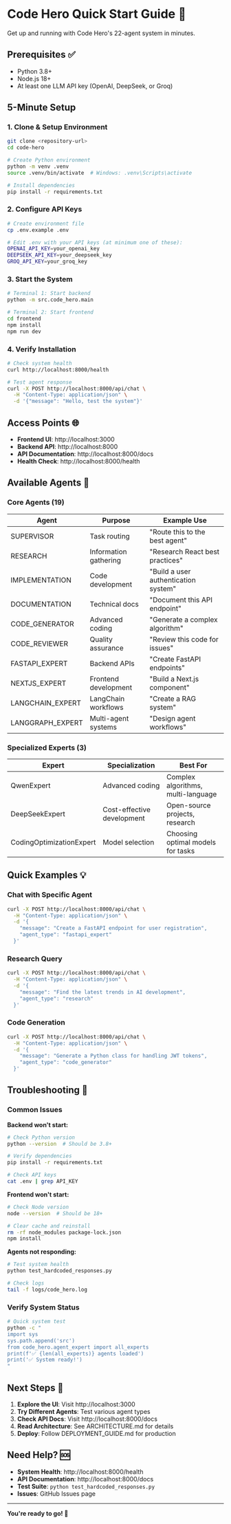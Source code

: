 # Code Hero Quick Start Guide 🚀

Get up and running with Code Hero's 22-agent system in minutes.

## Prerequisites ✅

- Python 3.8+
- Node.js 18+
- At least one LLM API key (OpenAI, DeepSeek, or Groq)

## 5-Minute Setup

### 1. Clone & Setup Environment
```bash
git clone <repository-url>
cd code-hero

# Create Python environment
python -m venv .venv
source .venv/bin/activate  # Windows: .venv\Scripts\activate

# Install dependencies
pip install -r requirements.txt
```

### 2. Configure API Keys
```bash
# Create environment file
cp .env.example .env

# Edit .env with your API keys (at minimum one of these):
OPENAI_API_KEY=your_openai_key
DEEPSEEK_API_KEY=your_deepseek_key  
GROQ_API_KEY=your_groq_key
```

### 3. Start the System
```bash
# Terminal 1: Start backend
python -m src.code_hero.main

# Terminal 2: Start frontend
cd frontend
npm install
npm run dev
```

### 4. Verify Installation
```bash
# Check system health
curl http://localhost:8000/health

# Test agent response
curl -X POST http://localhost:8000/api/chat \
  -H "Content-Type: application/json" \
  -d '{"message": "Hello, test the system"}'
```

## Access Points 🌐

- **Frontend UI**: http://localhost:3000
- **Backend API**: http://localhost:8000
- **API Documentation**: http://localhost:8000/docs
- **Health Check**: http://localhost:8000/health

## Available Agents 🤖

### Core Agents (19)
| Agent | Purpose | Example Use |
|-------|---------|-------------|
| SUPERVISOR | Task routing | "Route this to the best agent" |
| RESEARCH | Information gathering | "Research React best practices" |
| IMPLEMENTATION | Code development | "Build a user authentication system" |
| DOCUMENTATION | Technical docs | "Document this API endpoint" |
| CODE_GENERATOR | Advanced coding | "Generate a complex algorithm" |
| CODE_REVIEWER | Quality assurance | "Review this code for issues" |
| FASTAPI_EXPERT | Backend APIs | "Create FastAPI endpoints" |
| NEXTJS_EXPERT | Frontend development | "Build a Next.js component" |
| LANGCHAIN_EXPERT | LangChain workflows | "Create a RAG system" |
| LANGGRAPH_EXPERT | Multi-agent systems | "Design agent workflows" |

### Specialized Experts (3)
| Expert | Specialization | Best For |
|--------|----------------|----------|
| QwenExpert | Advanced coding | Complex algorithms, multi-language |
| DeepSeekExpert | Cost-effective development | Open-source projects, research |
| CodingOptimizationExpert | Model selection | Choosing optimal models for tasks |

## Quick Examples 💡

### Chat with Specific Agent
```bash
curl -X POST http://localhost:8000/api/chat \
  -H "Content-Type: application/json" \
  -d '{
    "message": "Create a FastAPI endpoint for user registration",
    "agent_type": "fastapi_expert"
  }'
```

### Research Query
```bash
curl -X POST http://localhost:8000/api/chat \
  -H "Content-Type: application/json" \
  -d '{
    "message": "Find the latest trends in AI development",
    "agent_type": "research"
  }'
```

### Code Generation
```bash
curl -X POST http://localhost:8000/api/chat \
  -H "Content-Type: application/json" \
  -d '{
    "message": "Generate a Python class for handling JWT tokens",
    "agent_type": "code_generator"
  }'
```

## Troubleshooting 🔧

### Common Issues

**Backend won't start:**
```bash
# Check Python version
python --version  # Should be 3.8+

# Verify dependencies
pip install -r requirements.txt

# Check API keys
cat .env | grep API_KEY
```

**Frontend won't start:**
```bash
# Check Node version
node --version  # Should be 18+

# Clear cache and reinstall
rm -rf node_modules package-lock.json
npm install
```

**Agents not responding:**
```bash
# Test system health
python test_hardcoded_responses.py

# Check logs
tail -f logs/code_hero.log
```

### Verify System Status
```bash
# Quick system test
python -c "
import sys
sys.path.append('src')
from code_hero.agent_expert import all_experts
print(f'✅ {len(all_experts)} agents loaded')
print('✅ System ready!')
"
```

## Next Steps 🎯

1. **Explore the UI**: Visit http://localhost:3000
2. **Try Different Agents**: Test various agent types
3. **Check API Docs**: Visit http://localhost:8000/docs
4. **Read Architecture**: See ARCHITECTURE.md for details
5. **Deploy**: Follow DEPLOYMENT_GUIDE.md for production

## Need Help? 🆘

- **System Health**: http://localhost:8000/health
- **API Documentation**: http://localhost:8000/docs
- **Test Suite**: `python test_hardcoded_responses.py`
- **Issues**: GitHub Issues page

---

**You're ready to go! 🎉** 